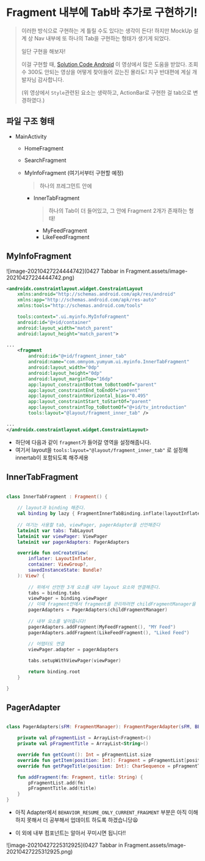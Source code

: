# Fragment 내부에 Tab바 추가로 구현하기!

> 이러한 방식으로 구현하는 게 틀릴 수도 있다는 생각이 든다! 하지만 MockUp 설계 상 Nav 내부에 또 하나의 Tab을 구현하는 형태가 생기게 되었다.
>
> 일단 구현을 해보자!
>
> 이걸 구현할 때, [Solution Code Android](https://www.youtube.com/channel/UCN65_YJP9E4kWCXnNeeRg2Q) 이 영상에서 많은 도움을 받았다. 조회수 300도 안되는 영상을 어떻게 찾아들어 갔는진 몰라도! 지구 반대편에 계실 개발자님 감사합니다.
>
> (위 영상에서 `Style`관련된 요소는 생략하고, ActionBar로 구현한 걸 tab으로 변경하였다.)



## 파일 구조 형태

- MainActivity
  - HomeFragment

  - SearchFragment

  - MyInfoFragment (여기서부터 구현할 예정)

    > 하나의 프레그먼트 안에

    - InnerTabFragment

      > 하나의 Tab이 더 들어있고, 그 안에 Fragment 2개가 존재하는 형태!

      - MyFeedFragment
      - LikeFeedFragment

  

 

## MyInfoFragment

![image-20210427224444742](0427 Tabbar in Fragment.assets/image-20210427224444742.png)

```xml
<androidx.constraintlayout.widget.ConstraintLayout
    xmlns:android="http://schemas.android.com/apk/res/android"
    xmlns:app="http://schemas.android.com/apk/res-auto"
    xmlns:tools="http://schemas.android.com/tools"

    tools:context=".ui.myinfo.MyInfoFragment"
    android:id="@+id/container"
    android:layout_width="match_parent"
    android:layout_height="match_parent">

...
    <fragment
        android:id="@+id/fragment_inner_tab"
        android:name="com.omnyom.yumyum.ui.myinfo.InnerTabFragment"
        android:layout_width="0dp"
        android:layout_height="0dp"
        android:layout_marginTop="16dp"
        app:layout_constraintBottom_toBottomOf="parent"
        app:layout_constraintEnd_toEndOf="parent"
        app:layout_constraintHorizontal_bias="0.495"
        app:layout_constraintStart_toStartOf="parent"
        app:layout_constraintTop_toBottomOf="@+id/tv_introduction"
        tools:layout="@layout/fragment_inner_tab" />

...
</androidx.constraintlayout.widget.ConstraintLayout>
```



- 하단에 다음과 같이 `fragment`가 들어갈 영역을 설정해줍니다.
- 여기서 layout을 `tools:layout="@layout/fragment_inner_tab"` 로 설정해 innertab이 포함되도록 해주세용



## InnerTabFragment

```kotlin

class InnerTabFragment : Fragment() {
	
    // layout과 binding 해준다.
    val binding by lazy { FragmentInnerTabBinding.inflate(layoutInflater) }
    
    // 여기는 사용할 tab, viewPager, pagerAdapter을 선언해준다
    lateinit var tabs: TabLayout
    lateinit var viewPager: ViewPager
    lateinit var pagerAdapters: PagerAdapters

    override fun onCreateView(
        inflater: LayoutInflater,
        container: ViewGroup?,
        savedInstanceState: Bundle?
    ): View? {
		
        // 위에서 선언한 3개 요소를 내부 layout 요소와 연결해준다.
        tabs = binding.tabs
        viewPager = binding.viewPager
        // 이때 fragment안에서 fragment를 관리하려면 childFragmentManager을 사용!!!!
        pagerAdapters = PagerAdapters(childFragmentManager)
		
        // 내부 요소를 넣어줍니다!
        pagerAdapters.addFragment(MyFeedFragment(), "MY Feed")
        pagerAdapters.addFragment(LikeFeedFragment(), "Liked Feed")
        
        // 어탭터도 연결
        viewPager.adapter = pagerAdapters

        tabs.setupWithViewPager(viewPager)

        return binding.root
    }

}
```





## PagerAdapter

```kotlin

class PagerAdapters(sFM: FragmentManager): FragmentPagerAdapter(sFM, BEHAVIOR_RESUME_ONLY_CURRENT_FRAGMENT) {

    private val pFragmentList = ArrayList<Fragment>()
    private val pFragmentTitle = ArrayList<String>()

    override fun getCount(): Int = pFragmentList.size
    override fun getItem(position: Int): Fragment = pFragmentList[position]
    override fun getPageTitle(position: Int): CharSequence = pFragmentTitle[position]

    fun addFragment(fm: Fragment, title: String) {
        pFragmentList.add(fm)
        pFragmentTitle.add(title)
    }
}
```



- 아직 Adapter에서 `BEHAVIOR_RESUME_ONLY_CURRENT_FRAGMENT` 부분은 아직 이해하지 못해서 더 공부해서 업데이트 하도록 하겠습니당😫

- 이 외에 내부 컴포넌트는 알아서 꾸미시면 됩니다!!



![image-20210427225312925](0427 Tabbar in Fragment.assets/image-20210427225312925.png)